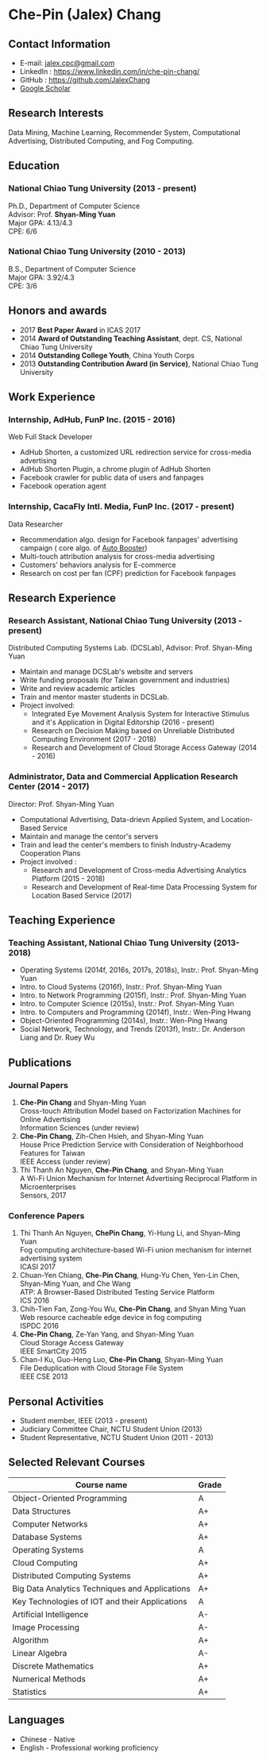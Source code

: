 # Che-Pin (Jalex) Chang

## Contact Information
* E-mail: jalex.cpc@gmail.com
* LinkedIn : https://www.linkedin.com/in/che-pin-chang/
* GitHub : https://github.com/JalexChang
* [Google Scholar](https://scholar.google.com.tw/citations?user=4w-gIBAAAAAJ)

## Research Interests
Data Mining, Machine Learning, Recommender System, Computational Advertising, Distributed Computing, and Fog Computing.

## Education
### National Chiao Tung University (2013 - present)
Ph.D., Department of Computer Science <br>
Advisor: Prof. **Shyan-Ming Yuan** <br>
Major GPA: 4.13/4.3 <br>
CPE: 6/6

### National Chiao Tung University (2010 - 2013)
B.S., Department of Computer Science <br>
Major GPA: 3.92/4.3 <br>
CPE: 3/6

## Honors and awards
* 2017 **Best Paper Award** in ICAS 2017
* 2014 **Award of Outstanding Teaching Assistant**, dept. CS, National Chiao Tung University
* 2014 **Outstanding College Youth**, China Youth Corps
* 2013 **Outstanding Contribution Award (in Service)**, National Chiao Tung University

## Work Experience
### Internship, AdHub, FunP Inc. (2015 - 2016)
Web Full Stack Developer
* AdHub Shorten, a customized URL redirection service for cross-media advertising
* AdHub Shorten Plugin, a chrome plugin of AdHub Shorten
* Facebook crawler for public data of users and fanpages
* Facebook operation agent

### Internship, CacaFly Intl. Media, FunP Inc. (2017 - present)
Data Researcher
* Recommendation algo. design for Facebook fanpages' advertising campaign ( core algo. of [Auto Booster](http://www.ad-hub.net/?page=page_auto_booster&lang=en#page_auto_booster))
* Multi-touch attribution analysis for cross-media advertising
* Customers' behaviors analysis for E-commerce  
* Research on cost per fan (CPF) prediction for Facebook fanpages

## Research Experience
### Research Assistant, National Chiao Tung University (2013 - present)
Distributed Computing Systems Lab. (DCSLab), Advisor: Prof. Shyan-Ming Yuan
* Maintain and manage DCSLab's website and servers
* Write funding proposals (for Taiwan government and industries)
* Write and review academic articles
* Train and mentor master students in DCSLab.
* Project involved:
    * Integrated Eye Movement Analysis System for Interactive Stimulus and it's Application in Digital Editorship (2016 - present)
    * Research on Decision Making based on Unreliable Distributed Computing Environment (2017 - 2018)
    * Research and Development of Cloud Storage Access Gateway (2014 - 2016)

### Administrator, Data and Commercial Application Research Center (2014 - 2017)
Director: Prof. Shyan-Ming Yuan
* Computational Advertising, Data-drievn Applied System, and Location-Based Service
* Maintain and manage the centor's servers
* Train and lead the center's members to finish Industry-Academy Cooperation Plans
* Project involved :
    * Research and Development of Cross-media Advertising Analytics Platform (2015 - 2018)
    * Research and Development of Real-time Data Processing System for Location Based Service (2017)

## Teaching Experience
### Teaching Assistant, National Chiao Tung University (2013-2018)
* Operating Systems (2014f, 2016s, 2017s, 2018s), Instr.: Prof. Shyan-Ming Yuan
* Intro. to Cloud Systems (2016f), Instr.: Prof. Shyan-Ming Yuan
* Intro. to Network Programming (2015f), Instr.: Prof. Shyan-Ming Yuan
* Intro. to Computer Science (2015s), Instr.: Prof. Shyan-Ming Yuan
* Intro. to Computers and Programming (2014f), Instr.: Wen-Ping Hwang
* Object-Oriented Programming (2014s), Instr.: Wen-Ping Hwang
* Social Network, Technology, and Trends (2013f), Instr.: Dr. Anderson Liang and Dr. Ruey Wu

## Publications
### Journal Papers
1. **Che-Pin Chang** and Shyan-Ming Yuan <br>
Cross-touch Attribution Model based on Factorization Machines for Online Advertising <br>
Information Sciences (under review)
2. **Che-Pin Chang**, Zih-Chen Hsieh, and Shyan-Ming Yuan <br>
House Price Prediction Service with Consideration of Neighborhood Features for Taiwan <br>
IEEE Access (under review)
3. Thi Thanh An Nguyen, **Che-Pin Chang**, and Shyan-Ming Yuan <br>
A Wi-Fi Union Mechanism for Internet Advertising Reciprocal Platform in Microenterprises <br>
Sensors, 2017

### Conference Papers
1. Thi Thanh An Nguyen, **ChePin Chang**, Yi-Hung Li, and Shyan-Ming Yuan <br>
Fog computing architecture-based Wi-Fi union mechanism for internet advertising system <br>
ICASI 2017
2. Chuan-Yen Chiang, **Che-Pin Chang**, Hung-Yu Chen, Yen-Lin Chen, Shyan-Ming Yuan, and Che Wang  <br>
ATP: A Browser-Based Distributed Testing Service Platform <br>
ICS 2016
3. Chih-Tien Fan, Zong-You Wu, **Che-Pin Chang**, and Shyan Ming Yuan <br>
Web resource cacheable edge device in fog computing <br>
ISPDC 2016
4. **Che-Pin Chang**, Ze-Yan Yang, and Shyan-Ming Yuan <br>
Cloud Storage Access Gateway <br>
IEEE SmartCity 2015
5. Chan-I Ku, Guo-Heng Luo, **Che-Pin Chang**, Shyan-Ming Yuan <br>
File Deduplication with Cloud Storage File System <br>
IEEE CSE 2013

## Personal Activities
* Student member, IEEE (2013 - present)
* Judiciary Committee Chair, NCTU Student Union (2013)
* Student Representative, NCTU Student Union (2011 - 2013)

## Selected Relevant Courses
| Course name | Grade|
|--|--|
| Object-Oriented Programming                    | A  |
| Data Structures                                | A+ |
| Computer Networks                              | A+ |
| Database Systems                               | A+ |
| Operating Systems                              | A  |
| Cloud Computing                                | A+ |
| Distributed Computing Systems                  | A+ |
| Big Data Analytics Techniques and Applications | A+ |
| Key Technologies of IOT and their Applications | A  |
| Artificial Intelligence                        | A- |
| Image Processing                               | A- |
| Algorithm                                      | A+ |
| Linear Algebra                                 | A- |
| Discrete Mathematics                           | A+ |
| Numerical Methods                              | A+ |
| Statistics                                     | A+ |

## Languages
* Chinese - Native 
* English - Professional working proficiency
 
